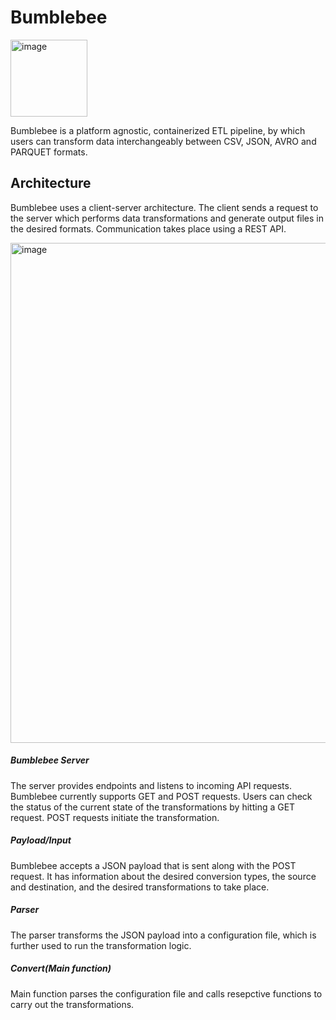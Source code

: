 # Bumblebee
<img width="123" alt="image" src="https://user-images.githubusercontent.com/31576619/178139662-55457e42-f54e-4976-ba1e-0a1faac7a932.png">

Bumblebee is a platform agnostic, containerized ETL pipeline, by which users can transform data interchangeably between CSV, JSON, AVRO and PARQUET formats.

## Architecture

Bumblebee uses a client-server architecture. The client sends a request to the server which performs data transformations and generate output files in the desired formats. 
Communication takes place using a REST API. 

<img width="800" alt="image" src="https://user-images.githubusercontent.com/31576619/178139535-c3cf233d-fb0f-4aaa-ba96-4d1dfda16bef.png">

##### Bumblebee Server
The server provides endpoints and listens to incoming API requests. Bumblebee currently supports GET and POST requests. 
Users can check the status of the current state of the transformations by hitting a GET request. POST requests initiate the transformation.
 
##### Payload/Input
Bumblebee accepts a JSON payload that is sent along with the POST request. It has information about the desired conversion types, the source and destination, and the desired transformations to take place.
 
##### Parser
The parser transforms the JSON payload into a configuration file, which is further used to run the transformation logic. 
 
##### Convert(Main function)
Main function parses the configuration file and calls resepctive functions to carry out the transformations. 



